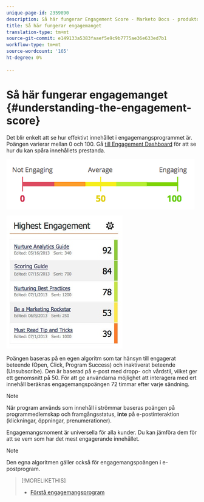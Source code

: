 ```yaml
---
unique-page-id: 2359890
description: Så här fungerar Engagement Score - Marketo Docs - produktdokumentation
title: Så här fungerar engagemanget
translation-type: tm+mt
source-git-commit: e149133a5383faaef5e9c9b7775ae36e633ed7b1
workflow-type: tm+mt
source-wordcount: '165'
ht-degree: 0%

---
```



# Så här fungerar engagemanget {#understanding-the-engagement-score}

Det blir enkelt att se hur effektivt innehållet i engagemangsprogrammet är. Poängen varierar mellan 0 och 100. Gå [till Engagement Dashboard](the-engagement-dashboard.md) för att se hur du kan spåra innehållets prestanda.

![](assets/image2014-9-25-16-3a24-3a54.png)

![](assets/highestengagementwidget.jpg)

Poängen baseras på en egen algoritm som tar hänsyn till engagerat beteende (Open, Click, Program Success) och inaktiverat beteende (Unsubscribe). Den är baserad på e-post med dropp- och vårdstil, vilket ger ett genomsnitt på 50. För att ge användarna möjlighet att interagera med ert innehåll beräknas engagemangspoängen 72 timmar efter varje sändning.

>[!NOTE]
>
>När program används som innehåll i strömmar baseras poängen på programmedlemskap och framgångsstatus, **inte** på e-postinteraktion (klickningar, öppningar, prenumerationer).

Engagemangsmoment är universella för alla kunder. Du kan jämföra dem för att se vem som har det mest engagerande innehållet.

>[!NOTE]
>
>Den egna algoritmen gäller också för engagemangspoängen i e-postprogram.

>[!MORELIKETHIS]
>
>* [Förstå engagemangsprogram](../../../../product-docs/email-marketing/drip-nurturing/creating-an-engagement-program/understanding-engagement-programs.md)

>



